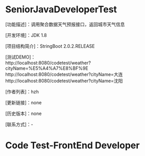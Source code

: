 # SeniorJavaDeveloperTest

[功能描述]：调用聚合数据天气预报接口，返回城市天气信息

[开发环境]：JDK 1.8

[项目结构简介]：StringBoot 2.0.2.RELEASE

[测试DEMO]： <br>
http://localhost:8080/codetest/weather?cityName=%E5%A4%A7%E8%BF%9E <br>
http://localhost:8080/codetest/weather?cityName=大连 <br>
http://localhost:8080/codetest/weather?cityName=沈阳

[作者列表]：hzh

[更新链接]：none

[历史版本]：none

[联系方式]：-

# Code Test-FrontEnd Developer
